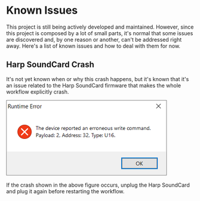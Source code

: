 # Known Issues

This project is still being actively developed and maintained. However, since this project is composed by a lot of small parts, it's normal that some issues are discovered and, by one reason or another, can't be addressed right away. Here's a list of known issues and how to deal with them for now.

## Harp SoundCard Crash
It's not yet known when or why this crash happens, but it's known that it's an issue related to the Harp SoundCard firmware that makes the whole workflow explicitly crash.

![SoundCard Crash](../images/soundcard_crash.png)

If the crash shown in the above figure occurs, unplug the Harp SoundCard and plug it again before restarting the workflow.
